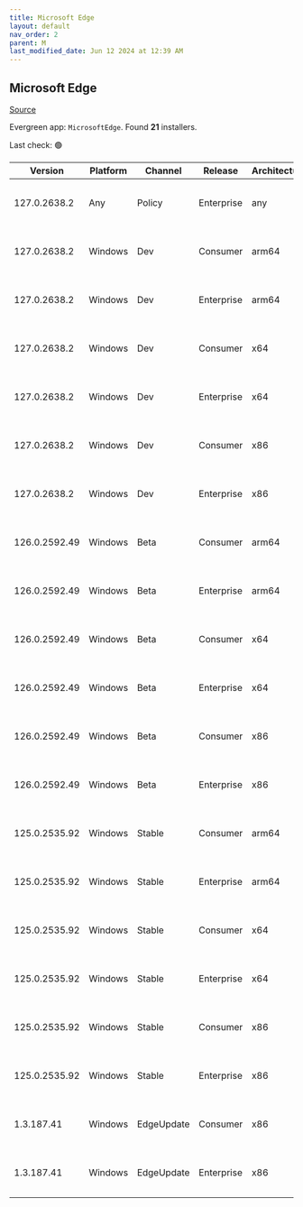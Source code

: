 ```yaml
---
title: Microsoft Edge
layout: default
nav_order: 2
parent: M
last_modified_date: Jun 12 2024 at 12:39 AM
---
```


## Microsoft Edge

[Source](https://www.microsoft.com/edge)

Evergreen app: `MicrosoftEdge`. Found **21** installers.

Last check: 🟢

| Version       | Platform | Channel    | Release    | Architecture | Hash                                                             | URI                                                                                                                                                                                                                                                                                                                      |
| ------------- | -------- | ---------- | ---------- | ------------ | ---------------------------------------------------------------- | ------------------------------------------------------------------------------------------------------------------------------------------------------------------------------------------------------------------------------------------------------------------------------------------------------------------------ |
| 127.0.2638.2  | Any      | Policy     | Enterprise | any          | 7174224E2B0525B297F4E530AA35ABF27E352AFD652C0B45FF40912A696C456C | [https://msedge.sf.dl.delivery.mp.microsoft.com/filestreamingservice/files/84a853d3-a43f-401c-bbbd-10131b41c438/MicrosoftEdgePolicyTemplates.cab](https://msedge.sf.dl.delivery.mp.microsoft.com/filestreamingservice/files/84a853d3-a43f-401c-bbbd-10131b41c438/MicrosoftEdgePolicyTemplates.cab)                       |
| 127.0.2638.2  | Windows  | Dev        | Consumer   | arm64        | F33C1ADA5135A4E2E5BD211060AFA0E8E20A57987FE3BE29625C129394F2C0A2 | [https://msedge.sf.dl.delivery.mp.microsoft.com/filestreamingservice/files/5a9c4735-b6ff-4466-a297-ac918e840267/MicrosoftEdgeDevEnterpriseARM64.msi](https://msedge.sf.dl.delivery.mp.microsoft.com/filestreamingservice/files/5a9c4735-b6ff-4466-a297-ac918e840267/MicrosoftEdgeDevEnterpriseARM64.msi)                 |
| 127.0.2638.2  | Windows  | Dev        | Enterprise | arm64        | F33C1ADA5135A4E2E5BD211060AFA0E8E20A57987FE3BE29625C129394F2C0A2 | [https://msedge.sf.dl.delivery.mp.microsoft.com/filestreamingservice/files/5a9c4735-b6ff-4466-a297-ac918e840267/MicrosoftEdgeDevEnterpriseARM64.msi](https://msedge.sf.dl.delivery.mp.microsoft.com/filestreamingservice/files/5a9c4735-b6ff-4466-a297-ac918e840267/MicrosoftEdgeDevEnterpriseARM64.msi)                 |
| 127.0.2638.2  | Windows  | Dev        | Consumer   | x64          | 7F68C3424D3AA2383D3F9BB02543380030E6919331338C5A169BBCD02AFDA9B9 | [https://msedge.sf.dl.delivery.mp.microsoft.com/filestreamingservice/files/521d1573-3ab8-47ca-9e5d-30ff42b394fb/MicrosoftEdgeDevEnterpriseX64.msi](https://msedge.sf.dl.delivery.mp.microsoft.com/filestreamingservice/files/521d1573-3ab8-47ca-9e5d-30ff42b394fb/MicrosoftEdgeDevEnterpriseX64.msi)                     |
| 127.0.2638.2  | Windows  | Dev        | Enterprise | x64          | 7F68C3424D3AA2383D3F9BB02543380030E6919331338C5A169BBCD02AFDA9B9 | [https://msedge.sf.dl.delivery.mp.microsoft.com/filestreamingservice/files/521d1573-3ab8-47ca-9e5d-30ff42b394fb/MicrosoftEdgeDevEnterpriseX64.msi](https://msedge.sf.dl.delivery.mp.microsoft.com/filestreamingservice/files/521d1573-3ab8-47ca-9e5d-30ff42b394fb/MicrosoftEdgeDevEnterpriseX64.msi)                     |
| 127.0.2638.2  | Windows  | Dev        | Consumer   | x86          | 4FC3681011403263DB57DBD0702DA546A8C76824F002B56726CF16E53948B720 | [https://msedge.sf.dl.delivery.mp.microsoft.com/filestreamingservice/files/3394f188-8f1a-495c-acf0-047b5a395d27/MicrosoftEdgeDevEnterpriseX86.msi](https://msedge.sf.dl.delivery.mp.microsoft.com/filestreamingservice/files/3394f188-8f1a-495c-acf0-047b5a395d27/MicrosoftEdgeDevEnterpriseX86.msi)                     |
| 127.0.2638.2  | Windows  | Dev        | Enterprise | x86          | 4FC3681011403263DB57DBD0702DA546A8C76824F002B56726CF16E53948B720 | [https://msedge.sf.dl.delivery.mp.microsoft.com/filestreamingservice/files/3394f188-8f1a-495c-acf0-047b5a395d27/MicrosoftEdgeDevEnterpriseX86.msi](https://msedge.sf.dl.delivery.mp.microsoft.com/filestreamingservice/files/3394f188-8f1a-495c-acf0-047b5a395d27/MicrosoftEdgeDevEnterpriseX86.msi)                     |
| 126.0.2592.49 | Windows  | Beta       | Consumer   | arm64        | 51DE4C1818BB76267C98AADE3BE463E9EF3990CE5BF65CF5376B23D15EFF789D | [https://msedge.sf.dl.delivery.mp.microsoft.com/filestreamingservice/files/938146f9-0482-4d7c-84cc-8d2498dff8c2/MicrosoftEdgeBetaEnterpriseARM64.msi](https://msedge.sf.dl.delivery.mp.microsoft.com/filestreamingservice/files/938146f9-0482-4d7c-84cc-8d2498dff8c2/MicrosoftEdgeBetaEnterpriseARM64.msi)               |
| 126.0.2592.49 | Windows  | Beta       | Enterprise | arm64        | 51DE4C1818BB76267C98AADE3BE463E9EF3990CE5BF65CF5376B23D15EFF789D | [https://msedge.sf.dl.delivery.mp.microsoft.com/filestreamingservice/files/938146f9-0482-4d7c-84cc-8d2498dff8c2/MicrosoftEdgeBetaEnterpriseARM64.msi](https://msedge.sf.dl.delivery.mp.microsoft.com/filestreamingservice/files/938146f9-0482-4d7c-84cc-8d2498dff8c2/MicrosoftEdgeBetaEnterpriseARM64.msi)               |
| 126.0.2592.49 | Windows  | Beta       | Consumer   | x64          | 47A3DD49126F72AF06A2D2F7037E027E4F191BE45F2E9F422383A6F08D8215A3 | [https://msedge.sf.dl.delivery.mp.microsoft.com/filestreamingservice/files/086f7bf9-1c06-4581-b497-ba93d150d6af/MicrosoftEdgeBetaEnterpriseX64.msi](https://msedge.sf.dl.delivery.mp.microsoft.com/filestreamingservice/files/086f7bf9-1c06-4581-b497-ba93d150d6af/MicrosoftEdgeBetaEnterpriseX64.msi)                   |
| 126.0.2592.49 | Windows  | Beta       | Enterprise | x64          | 47A3DD49126F72AF06A2D2F7037E027E4F191BE45F2E9F422383A6F08D8215A3 | [https://msedge.sf.dl.delivery.mp.microsoft.com/filestreamingservice/files/086f7bf9-1c06-4581-b497-ba93d150d6af/MicrosoftEdgeBetaEnterpriseX64.msi](https://msedge.sf.dl.delivery.mp.microsoft.com/filestreamingservice/files/086f7bf9-1c06-4581-b497-ba93d150d6af/MicrosoftEdgeBetaEnterpriseX64.msi)                   |
| 126.0.2592.49 | Windows  | Beta       | Consumer   | x86          | FDAFC171205BAC154C0E0C857A0CDB44518F1923DAD6E6010F1FAD8D1C6B1B2C | [https://msedge.sf.dl.delivery.mp.microsoft.com/filestreamingservice/files/d3ff997b-bc7d-4829-baa6-8879e5d04184/MicrosoftEdgeBetaEnterpriseX86.msi](https://msedge.sf.dl.delivery.mp.microsoft.com/filestreamingservice/files/d3ff997b-bc7d-4829-baa6-8879e5d04184/MicrosoftEdgeBetaEnterpriseX86.msi)                   |
| 126.0.2592.49 | Windows  | Beta       | Enterprise | x86          | FDAFC171205BAC154C0E0C857A0CDB44518F1923DAD6E6010F1FAD8D1C6B1B2C | [https://msedge.sf.dl.delivery.mp.microsoft.com/filestreamingservice/files/d3ff997b-bc7d-4829-baa6-8879e5d04184/MicrosoftEdgeBetaEnterpriseX86.msi](https://msedge.sf.dl.delivery.mp.microsoft.com/filestreamingservice/files/d3ff997b-bc7d-4829-baa6-8879e5d04184/MicrosoftEdgeBetaEnterpriseX86.msi)                   |
| 125.0.2535.92 | Windows  | Stable     | Consumer   | arm64        | 93EF8E8A060268B0F67BC3D67CA0813AB3A080E641B8259AF8F77AC8EF79D53B | [https://msedge.sf.dl.delivery.mp.microsoft.com/filestreamingservice/files/085ec580-a5ae-41f0-8511-53bbdc150736/MicrosoftEdgeEnterpriseARM64.msi](https://msedge.sf.dl.delivery.mp.microsoft.com/filestreamingservice/files/085ec580-a5ae-41f0-8511-53bbdc150736/MicrosoftEdgeEnterpriseARM64.msi)                       |
| 125.0.2535.92 | Windows  | Stable     | Enterprise | arm64        | 93EF8E8A060268B0F67BC3D67CA0813AB3A080E641B8259AF8F77AC8EF79D53B | [https://msedge.sf.dl.delivery.mp.microsoft.com/filestreamingservice/files/085ec580-a5ae-41f0-8511-53bbdc150736/MicrosoftEdgeEnterpriseARM64.msi](https://msedge.sf.dl.delivery.mp.microsoft.com/filestreamingservice/files/085ec580-a5ae-41f0-8511-53bbdc150736/MicrosoftEdgeEnterpriseARM64.msi)                       |
| 125.0.2535.92 | Windows  | Stable     | Consumer   | x64          | 66149576D890BC4DB0EBE928F9389C0F81ED59942D5BB1142689650BA7E3FB42 | [https://msedge.sf.dl.delivery.mp.microsoft.com/filestreamingservice/files/5959909f-b83f-4fcb-acda-8bf69ba05d32/MicrosoftEdgeEnterpriseX64.msi](https://msedge.sf.dl.delivery.mp.microsoft.com/filestreamingservice/files/5959909f-b83f-4fcb-acda-8bf69ba05d32/MicrosoftEdgeEnterpriseX64.msi)                           |
| 125.0.2535.92 | Windows  | Stable     | Enterprise | x64          | 66149576D890BC4DB0EBE928F9389C0F81ED59942D5BB1142689650BA7E3FB42 | [https://msedge.sf.dl.delivery.mp.microsoft.com/filestreamingservice/files/5959909f-b83f-4fcb-acda-8bf69ba05d32/MicrosoftEdgeEnterpriseX64.msi](https://msedge.sf.dl.delivery.mp.microsoft.com/filestreamingservice/files/5959909f-b83f-4fcb-acda-8bf69ba05d32/MicrosoftEdgeEnterpriseX64.msi)                           |
| 125.0.2535.92 | Windows  | Stable     | Consumer   | x86          | 1837976784DF2F0778E37920E25F1439A69E90B8A3F29990E4FE4B0D13D76B78 | [https://msedge.sf.dl.delivery.mp.microsoft.com/filestreamingservice/files/69b0e5cd-c13c-428b-85b2-c2852509e7b1/MicrosoftEdgeEnterpriseX86.msi](https://msedge.sf.dl.delivery.mp.microsoft.com/filestreamingservice/files/69b0e5cd-c13c-428b-85b2-c2852509e7b1/MicrosoftEdgeEnterpriseX86.msi)                           |
| 125.0.2535.92 | Windows  | Stable     | Enterprise | x86          | 1837976784DF2F0778E37920E25F1439A69E90B8A3F29990E4FE4B0D13D76B78 | [https://msedge.sf.dl.delivery.mp.microsoft.com/filestreamingservice/files/69b0e5cd-c13c-428b-85b2-c2852509e7b1/MicrosoftEdgeEnterpriseX86.msi](https://msedge.sf.dl.delivery.mp.microsoft.com/filestreamingservice/files/69b0e5cd-c13c-428b-85b2-c2852509e7b1/MicrosoftEdgeEnterpriseX86.msi)                           |
| 1.3.187.41    | Windows  | EdgeUpdate | Consumer   | x86          | 200A59ABDEB32CC4D2CEC4079BE205F18B5F45BAE42ACB7940151F9780569889 | [https://msedge.sf.dl.delivery.mp.microsoft.com/filestreamingservice/files/2106c895-651f-4ed2-89de-96e91206c60c/MicrosoftEdgeUpdateSetup_X86_1.3.187.41.exe](https://msedge.sf.dl.delivery.mp.microsoft.com/filestreamingservice/files/2106c895-651f-4ed2-89de-96e91206c60c/MicrosoftEdgeUpdateSetup_X86_1.3.187.41.exe) |
| 1.3.187.41    | Windows  | EdgeUpdate | Enterprise | x86          | 200A59ABDEB32CC4D2CEC4079BE205F18B5F45BAE42ACB7940151F9780569889 | [https://msedge.sf.dl.delivery.mp.microsoft.com/filestreamingservice/files/2106c895-651f-4ed2-89de-96e91206c60c/MicrosoftEdgeUpdateSetup_X86_1.3.187.41.exe](https://msedge.sf.dl.delivery.mp.microsoft.com/filestreamingservice/files/2106c895-651f-4ed2-89de-96e91206c60c/MicrosoftEdgeUpdateSetup_X86_1.3.187.41.exe) |
